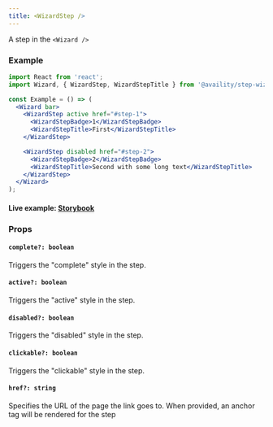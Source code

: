 ```yaml
---
title: <WizardStep />
---
```


A step in the `<Wizard />`

### Example

```jsx
import React from 'react';
import Wizard, { WizardStep, WizardStepTitle } from '@availity/step-wizard';

const Example = () => (
  <Wizard bar>
    <WizardStep active href="#step-1">
      <WizardStepBadge>1</WizardStepBadge>
      <WizardStepTitle>First</WizardStepTitle>
    </WizardStep>

    <WizardStep disabled href="#step-2">
      <WizardStepBadge>2</WizardStepBadge>
      <WizardStepTitle>Second with some long text</WizardStepTitle>
    </WizardStep>
  </Wizard>
);
```

#### Live example: <a href="https://availity.github.io/availity-react/storybook/?path=/story/components-stepwizard--default"> Storybook</a>

### Props

#### `complete?: boolean`

Triggers the "complete" style in the step.

#### `active?: boolean`

Triggers the "active" style in the step.

#### `disabled?: boolean`

Triggers the "disabled" style in the step.

#### `clickable?: boolean`

Triggers the "clickable" style in the step.

#### `href?: string`

Specifies the URL of the page the link goes to. When provided, an anchor tag will be rendered for the step
